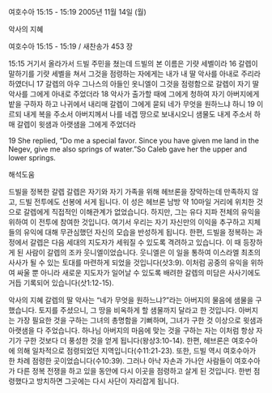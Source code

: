 여호수아 15:15 - 15:19 
2005년 11월 14일 (월)

악사의 지혜



여호수아 15:15 - 15:19 / 새찬송가 453 장


15:15 거기서 올라가서 드빌 주민을 쳤는데 드빌의 본 이름은 기럇 세벨이라 16 갈렙이 말하기를 기럇 세벨을 쳐서 그것을 점령하는 자에게는 내가 내 딸 악사를 아내로 주리라 하였더니 17 갈렙의 아우 그나스의 아들인 옷니엘이 그것을 점령함으로 갈렙이 자기 딸 악사를 그에게 아내로 주었더라 18 악사가 출가할 때에 그에게 청하여 자기 아버지에게 밭을 구하자 하고 나귀에서 내리매 갈렙이 그에게 묻되 네가 무엇을 원하느냐 하니 19 이르되 내게 복을 주소서 아버지께서 나를 네겝 땅으로 보내시오니 샘물도 내게 주소서 하매 갈렙이 윗샘과 아랫샘을 그에게 주었더라 

19 She replied, “Do me a special favor. Since you have given me land in the Negev, give me also springs of water.”So Caleb gave her the upper and lower springs.

해석도움





드빌을 정복한 갈렙 
갈렙은 자기와 자기 가족을 위해 헤브론을 장악하는데 만족하지 않고, 드빌 전투에도 선봉에 서게 됩니다. 이 성은 헤브론 남방 약 10마일 거리에 위치한 것으로 갈렙에게 직접적인 이해관계가 없었습니다. 하지만, 그는 유다 지파 전체의 유익을 위하여 이 전투에 참여한 것입니다. 여기서 우리는 자기 자신만의 이익을 추구하고 지체들의 유익에 대해 무관심했던 자신의 모습을 반성하게 됩니다. 한편, 드빌을 정복하는 과정에서 갈렙은 다음 세대의 지도자가 세워질 수 있도록 격려하고 있습니다. 이 때 등장하게 된 사람이 갈렙의 조카 웃니엘이었습니다. 웃니엘은 이 일을 통하여 이스라엘 최초의 사사가 될 수 있는 토대를 마련하게 되었을 것입니다(삿3:9). 이처럼 공중의 유익을 위하여 싸울 뿐 아니라 새로운 지도자가 일어날 수 있도록 배려한 갈렙의 미담은 사사기에도 거듭 기록되어 있습니다(삿1:12-15). 

악사의 지혜 
갈렙의 딸 악사는 “네가 무엇을 원하느냐?”라는 아버지의 물음에 샘물을 구했습니다. 토지를 주셨으니, 그 땅을 비옥하게 할 샘물까지 달라고 한 것입니다. 아버지는 가장 필요한 것을 구하는 그녀의 총명함을 기뻐하며, 그녀가 구한 것 이상으로 윗샘과 아랫샘을 다 주었습니다. 하나님 아버지의 마음에 맞는 것을 구하는 자는 이처럼 항상 자기가 구한 것보다 더 풍성한 것을 얻게 됩니다(왕상3:10-14). 한편, 헤브론은 여호수아에 의해 일차적으로 점령되었던 지역입니다(수11:21-23). 또한, 드빌 역시 여호수아가 한 차례 점령한 곳이었습니다(수10:39). 그러나 아낙 자손과 가나안 사람들이 여호수아가 다른 정복 전쟁을 하고 있을 동안에 다시 이곳을 점령하고 살게 된 것입니다. 한번 점령했다고 방치하면 그곳에는 다시 사단이 자리잡게 됩니다.